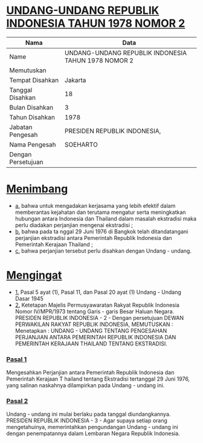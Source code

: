 # [UNDANG-UNDANG REPUBLIK INDONESIA TAHUN 1978 NOMOR 2](http://example.org/legal/document/uu/1978/2)

| Nama | Data |
| ------ | ----- |
|Name|UNDANG-UNDANG REPUBLIK INDONESIA TAHUN 1978 NOMOR 2|
|Memutuskan||
|Tempat Disahkan|Jakarta|
|Tanggal Disahkan|18|
|Bulan Disahkan|3|
|Tahun Disahkan|1978|
|Jabatan Pengesah|PRESIDEN REPUBLIK INDONESIA,|
|Nama Pengesah|SOEHARTO|
|Dengan Persetujuan||
# [Menimbang](http://example.org/legal/document/uu/1978/2/menimbang)

* [a.](http://example.org/legal/document/uu/1978/2/menimbang/point/a) bahwa untuk mengadakan kerjasama yang lebih efektif dalam memberantas kejahatan dan terutama mengatur serta meningkatkan hubungan antara Indonesia dan Thailand dalam masalah ekstradisi maka perlu diadakan perjanjian mengenai ekstradisi ;
* [b.](http://example.org/legal/document/uu/1978/2/menimbang/point/b) bahwa pada ta nggal 29 Juni 1976 di Bangkok telah ditandatangani perjanjian ekstradisi antara Pemerintah Republik Indonesia dan Pemerintah Kerajaan Thailand ;
* [c.](http://example.org/legal/document/uu/1978/2/menimbang/point/c) bahwa perjanjian tersebut perlu disahkan dengan Undang - undang.
# [Mengingat](http://example.org/legal/document/uu/1978/2/mengingat)

* [1.](http://example.org/legal/document/uu/1978/2/mengingat/point/0001) Pasal 5 ayat (1), Pasal 11, dan Pasal 20 ayat (1) Undang - Undang Dasar 1945
* [2.](http://example.org/legal/document/uu/1978/2/mengingat/point/0002) Ketetapan Majelis Permusyawaratan Rakyat Republik Indonesia Nomor IV/MPR/1973 tentang Garis - garis Besar Haluan Negara. PRESIDEN REPUBLIK INDONESIA - 2 - Dengan persetujuan DEWAN PERWAKILAN RAKYAT REPUBLIK INDONESIA, MEMUTUSKAN : Menetapkan : UNDANG - UNDANG TENTANG PENGESAHAN PERJANJIAN ANTARA PEMERINTAH REPUBLIK INDONESIA DAN PEMERINTAH KERAJAAN THAILAND TENTANG EKSTRADISI.

### [Pasal 1](http://example.org/legal/document/uu/1978/2/pasal/0001)
Mengesahkan Perjanjian antara Pemerintah Republik Indonesia dan Pemerintah Kerajaan T hailand tentang Ekstradisi tertanggal 29 Juni 1976, yang salinan naskahnya dilampirkan pada Undang - undang ini.


### [Pasal 2](http://example.org/legal/document/uu/1978/2/pasal/0002)
Undang - undang ini mulai berlaku pada tanggal diundangkannya. PRESIDEN REPUBLIK INDONESIA - 3 - Agar supaya setiap orang mengetahuinya, memerintahkan pengundangan Undang - undang ini dengan penempatannya dalam Lembaran Negara Republik Indonesia.
